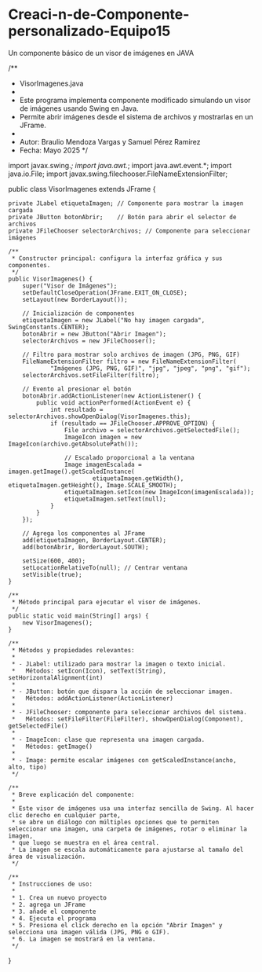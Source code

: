 # Creaci-n-de-Componente-personalizado-Equipo15
Un componente básico de un visor de imágenes en JAVA 

/**
 * VisorImagenes.java
 *
 * Este programa implementa componente modificado simulando un    visor de imágenes usando Swing en Java.
 * Permite abrir imágenes desde el sistema de archivos y mostrarlas en un JFrame.
 *
 * Autor: Braulio Mendoza Vargas y Samuel Pérez Ramirez
 * Fecha: Mayo 2025
 */

import javax.swing.*;
import java.awt.*;
import java.awt.event.*;
import java.io.File;
import javax.swing.filechooser.FileNameExtensionFilter;

public class VisorImagenes extends JFrame {

    private JLabel etiquetaImagen; // Componente para mostrar la imagen cargada
    private JButton botonAbrir;    // Botón para abrir el selector de archivos
    private JFileChooser selectorArchivos; // Componente para seleccionar imágenes

    /**
     * Constructor principal: configura la interfaz gráfica y sus componentes.
     */
    public VisorImagenes() {
        super("Visor de Imágenes");
        setDefaultCloseOperation(JFrame.EXIT_ON_CLOSE);
        setLayout(new BorderLayout());

        // Inicialización de componentes
        etiquetaImagen = new JLabel("No hay imagen cargada", SwingConstants.CENTER);
        botonAbrir = new JButton("Abrir Imagen");
        selectorArchivos = new JFileChooser();

        // Filtro para mostrar solo archivos de imagen (JPG, PNG, GIF)
        FileNameExtensionFilter filtro = new FileNameExtensionFilter(
                "Imágenes (JPG, PNG, GIF)", "jpg", "jpeg", "png", "gif");
        selectorArchivos.setFileFilter(filtro);

        // Evento al presionar el botón
        botonAbrir.addActionListener(new ActionListener() {
            public void actionPerformed(ActionEvent e) {
                int resultado = selectorArchivos.showOpenDialog(VisorImagenes.this);
                if (resultado == JFileChooser.APPROVE_OPTION) {
                    File archivo = selectorArchivos.getSelectedFile();
                    ImageIcon imagen = new ImageIcon(archivo.getAbsolutePath());

                    // Escalado proporcional a la ventana
                    Image imagenEscalada = imagen.getImage().getScaledInstance(
                            etiquetaImagen.getWidth(), etiquetaImagen.getHeight(), Image.SCALE_SMOOTH);
                    etiquetaImagen.setIcon(new ImageIcon(imagenEscalada));
                    etiquetaImagen.setText(null);
                }
            }
        });

        // Agrega los componentes al JFrame
        add(etiquetaImagen, BorderLayout.CENTER);
        add(botonAbrir, BorderLayout.SOUTH);

        setSize(600, 400);
        setLocationRelativeTo(null); // Centrar ventana
        setVisible(true);
    }

    /**
     * Método principal para ejecutar el visor de imágenes.
     */
    public static void main(String[] args) {
        new VisorImagenes();
    }

    /**
     * Métodos y propiedades relevantes:
     *
     * - JLabel: utilizado para mostrar la imagen o texto inicial.
     *   Métodos: setIcon(Icon), setText(String), setHorizontalAlignment(int)
     *
     * - JButton: botón que dispara la acción de seleccionar imagen.
     *   Métodos: addActionListener(ActionListener)
     *
     * - JFileChooser: componente para seleccionar archivos del sistema.
     *   Métodos: setFileFilter(FileFilter), showOpenDialog(Component), getSelectedFile()
     *
     * - ImageIcon: clase que representa una imagen cargada.
     *   Métodos: getImage()
     *
     * - Image: permite escalar imágenes con getScaledInstance(ancho, alto, tipo)
     */

    /**
     * Breve explicación del componente:
     *
     * Este visor de imágenes usa una interfaz sencilla de Swing. Al hacer clic derecho en cualquier parte,
     * se abre un diálogo con múltiples opciones que te permiten seleccionar una imagen, una carpeta de imágenes, rotar o eliminar la imagen,
     * que luego se muestra en el área central.
     * La imagen se escala automáticamente para ajustarse al tamaño del área de visualización.
     */

    /**
     * Instrucciones de uso:
     *
     * 1. Crea un nuevo proyecto
     * 2. agrega un JFrame
     * 3. añade el componente
     * 4. Ejecuta el programa
     * 5. Presiona el click derecho en la opción "Abrir Imagen" y selecciona una imagen válida (JPG, PNG o GIF).
     * 6. La imagen se mostrará en la ventana.
     */
}
